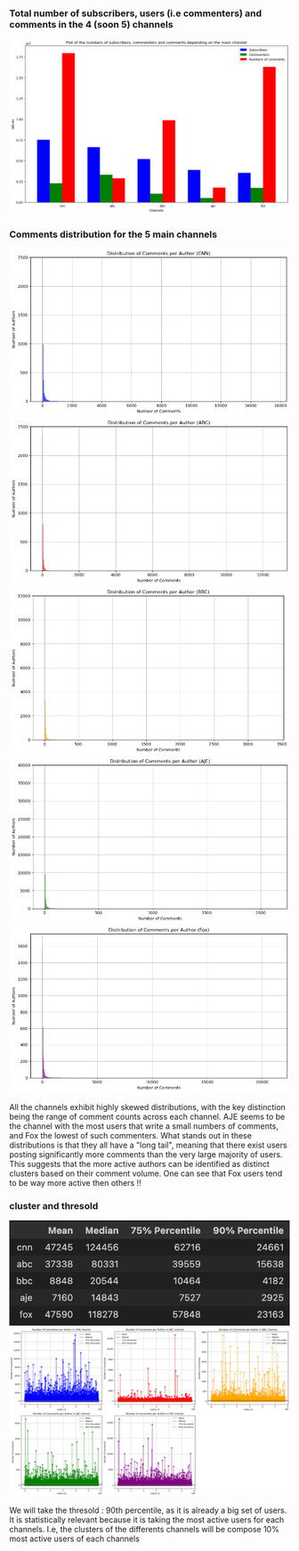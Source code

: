 ### Total number of subscribers, users (i.e commenters) and comments in the 4 (soon 5) channels

![output](/assets/img/output1.png)

### Comments distribution for the 5 main channels
![output](/assets/img/outputb.png)
![output](/assets/img/outputc.png)
![output](/assets/img/outpute.png)
![output](/assets/img/outputf.png)
![output](/assets/img/outputg.png)


All the channels exhibit highly skewed distributions, with the key distinction being the range of comment counts across each channel. AJE seems to be the channel with the most users that write a small numbers of comments, and Fox the lowest of such commenters. What stands out in these distributions is that they all have a "long tail", meaning that there exist users posting significantly more comments than the very large majority of users. This suggests that the more active authors can be identified as distinct clusters based on their comment volume.
One can see that Fox users tend to be way more active then others !!

### cluster and thresold
![output](/assets/img/thresold.png)
![output](/assets/img/output8.png)


We will take the thresold : 90th percentile, as it is already a big set of users. It is statistically relevant because it is taking the most active users for each channels. 
I.e, the clusters of the differents channels will be compose 10% most active users of each channels
